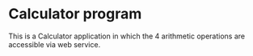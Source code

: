 # Calculator program

This is a Calculator application in which the 4 arithmetic operations are accessible via web service.
